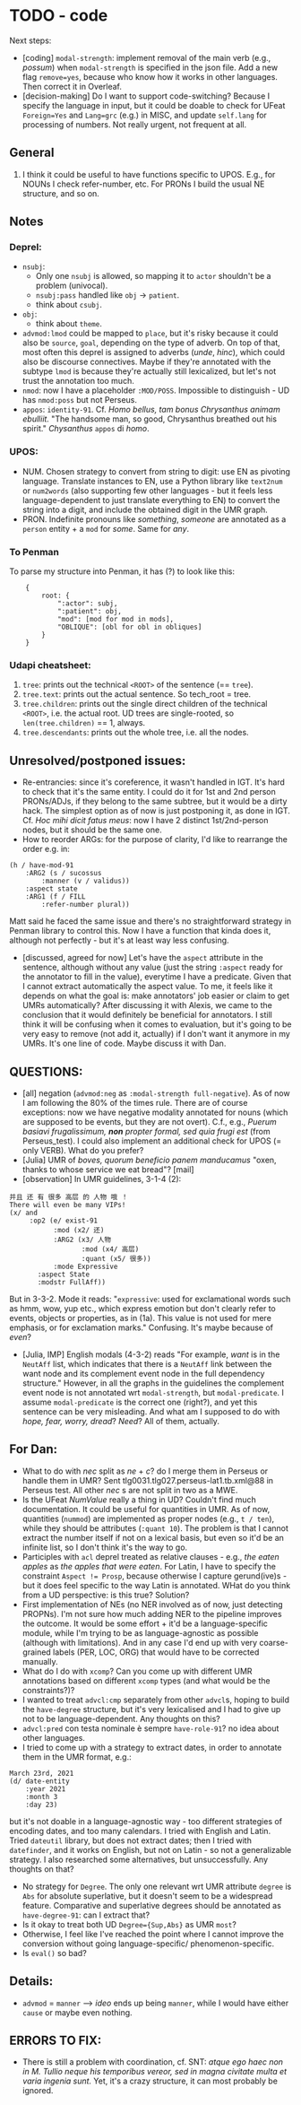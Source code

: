 # TODO - code

Next steps:
- [coding] `modal-strength`: implement removal of the main verb (e.g., _possum_) when `modal-strength` is specified
in the json file. Add a new flag `remove=yes`, because who know how it works in other languages. Then correct it in  Overleaf.
- [decision-making] Do I want to support code-switching? Because I specify the language in input, but it could be doable
to check for UFeat `Foreign=Yes` and `Lang=grc` (e.g.) in MISC, and update `self.lang` for processing of numbers.
Not really urgent, not frequent at all.

## General
1. I think it could be useful to have functions specific to UPOS. E.g., for NOUNs I check refer-number, etc.
For PRONs I build the usual NE structure, and so on.

## Notes

### Deprel:
- `nsubj`:
  - Only one `nsubj` is allowed, so mapping it to `actor` shouldn't be a problem (univocal).
  - `nsubj:pass` handled like `obj` -> `patient`.
  - think about `csubj`.
- `obj`:
  - think about `theme`.
- `advmod:lmod` could be mapped to `place`, but it's risky because it could also be `source`, `goal`, depending on the type of adverb.
On top of that, most often this deprel is assigned to adverbs (_unde_, _hinc_), which could also be discourse connectives.
Maybe if they're annotated with the subtype `lmod` is because they're actually still lexicalized, but let's not trust the annotation too much.
- `nmod`: now I have a placeholder `:MOD/POSS`. Impossible to distinguish - UD has `nmod:poss` but not Perseus.
- `appos`: `identity-91`.
Cf. _Homo bellus, tam bonus Chrysanthus animam ebulliit._ "The handsome man, so good, Chrysanthus breathed out his spirit."
_Chysanthus_ `appos` di _homo_.

### UPOS:
- NUM. Chosen strategy to convert from string to digit: use EN as pivoting language.
Translate instances to EN, use a Python library like `text2num` or `num2words` (also supporting few other languages -
but it feels less language-dependent to just translate everything to EN) to convert the string into a digit,
and include the obtained digit in the UMR graph.
- PRON. Indefinite pronouns like _something_, _someone_ are annotated as a `person` entity + a `mod` for _some_. Same
for _any_.


### To Penman
To parse my structure into Penman, it has (?) to look like this:
```
    {
        root: {
            ":actor": subj,
            ":patient": obj,
            "mod": [mod for mod in mods],
            "OBLIQUE": [obl for obl in obliques]
        }
    }
```

### Udapi cheatsheet:
1. `tree`: prints out the technical `<ROOT>` of the sentence (== `tree`).
2. `tree.text`: prints out the actual sentence. So tech_root = tree.
3. `tree.children`: prints out the single direct children of the technical `<ROOT>`, i.e. the actual root.
UD trees are single-rooted, so `len(tree.children)` == 1, always.
4. `tree.descendants`: prints out the whole tree, i.e. all the nodes.


## Unresolved/postponed issues:
- Re-entrancies: since it's coreference, it wasn't handled in IGT. It's hard to check that it's the same entity.
I could do it for 1st and 2nd person PRONs/ADJs, if they belong to the same subtree, but it would be a dirty hack. 
The simplest option as of now is just postponing it, as done in IGT.
Cf. _Hoc mihi dicit fatus meus_: now I have 2 distinct 1st/2nd-person nodes, but it should be the same one.
- How to reorder ARGs: for the purpose of clarity, I'd like to rearrange the order e.g. in:

```
(h / have-mod-91
    :ARG2 (s / sucossus
        :manner (v / validus))
    :aspect state
    :ARG1 (f / FILL
        :refer-number plural)) 
```

Matt said he faced the same issue and there's no straightforward strategy in Penman library to control this.
Now I have a function that kinda does it, although not perfectly - but it's at least way less confusing.

- [discussed, agreed for now] Let's have the `aspect` attribute in the sentence, although without any value (just the
string `:aspect` ready for the annotator to fill in the value), everytime I have a predicate. Given that I cannot
extract automatically the aspect value.
To me, it feels like it depends on what the goal is: make annotators' job easier or claim to get UMRs automatically?
After discussing it with Alexis, we came to the conclusion that it would definitely be beneficial for annotators.
I still think it will be confusing when it comes to evaluation, but it's going to be very easy to remove (not add it, 
actually) if I don't want it anymore in my UMRs. It's one line of code. Maybe discuss it with Dan. 


## QUESTIONS:
- [all] negation (`advmod:neg` as `:modal-strength full-negative`). As of now I am following the 80% of the times rule.
There are of course exceptions: now we have negative modality annotated for nouns (which are supposed to be events, but
they are not overt).
C.f., e.g., _Puerum basiavi frugalissimum, **non** propter formal, sed quia frugi est_ (from Perseus_test).
I could also implement an additional check for UPOS (= only VERB). What do you prefer?
- [Julia] UMR of _boves, quorum beneficio panem manducamus_ "oxen, thanks to whose service we eat bread"? [mail]
- [observation] In UMR guidelines, 3-1-4 (2):

```
并且 还 有 很多 高层 的 人物 哦 ！
There will even be many VIPs!
(x/ and
     :op2 (e/ exist-91
           :mod (x2/ 还)
           :ARG2 (x3/ 人物
                  :mod (x4/ 高层)
                  :quant (x5/ 很多))
           :mode Expressive
       :aspect State
       :modstr FullAff))
```
But in 3-3-2. Mode it reads:
"`expressive`: used for exclamational words such as hmm, wow, yup etc., which express emotion but don't clearly refer 
to events, objects or properties, as in (1a). This value is not used for mere emphasis, or for exclamation marks."
Confusing. It's maybe because of _even_?

- [Julia, IMP] English modals (4-3-2) reads
"For example, _want_ is in the `NeutAff` list, which indicates that there is a `NeutAff` link between the want node and
its complement event node in the full dependency structure."
However, in all the graphs in the guidelines the complement event node is not annotated wrt `modal-strength`, but
`modal-predicate`. I assume `modal-predicate` is the correct one (right?), and yet this sentence can be very misleading.
And what am I supposed to do with _hope, fear, worry, dread_? _Need_? All of them, actually.


## For Dan:
- What to do with _nec_ split as _ne_ + _c_? do I merge them in Perseus or handle them in UMR?
Sent tlg0031.tlg027.perseus-lat1.tb.xml@88 in Perseus test.
All other _nec_ s are not split in two as a MWE.
- Is the UFeat _NumValue_ really a thing in UD? Couldn't find much documentation. 
It could be useful for quantities in UMR.
As of now, quantities (`nummod`) are implemented as proper nodes (e.g., `t / ten`), while they should be attributes
(`:quant 10`). The problem is that I cannot extract the number itself if not on a lexical basis, but even so it'd be an
infinite list, so I don't think it's the way to go.
- Participles with `acl` deprel treated as relative clauses - e.g., _the eaten apples_ as _the apples that were eaten_.
For Latin, I have to specify the constraint `Aspect != Prosp`, because otherwise I capture gerund(ive)s - but it does
feel specific to the way Latin is annotated. WHat do you think from a UD perspective: is this true? Solution?
- First implementation of NEs (no NER involved as of now, just detecting PROPNs).
I'm not sure how much adding NER to the pipeline improves the outcome. It would be some effort + it'd be a
language-specific module, while I'm trying to be as language-agnostic as possible (although with limitations).
And in any case I'd end up with very coarse-grained labels (PER, LOC, ORG) that would have to be corrected manually.
- What do I do with `xcomp`? Can you come up with different UMR annotations based on different `xcomp` types (and what
would be the constraints?)?
- I wanted to treat `advcl:cmp` separately from other `advcl`s, hoping to build the `have-degree` structure, but it's
very lexicalised and I had to give up not to be language-dependent. Any thoughts on this?
- `advcl:pred` con testa nominale è sempre `have-role-91`? no idea about other languages.
- I tried to come up with a strategy to extract dates, in order to annotate them in the UMR format, e.g.:

```
March 23rd, 2021
(d/ date-entity
	:year 2021
	:month 3
	:day 23)
```

but it's not doable in a language-agnostic way - too different strategies of encoding dates, and too many calendars.
I tried with English and Latin. Tried `dateutil` library, but does not extract dates; then I tried with `datefinder`,
and it works on English, but not on Latin - so not a generalizable strategy. I also researched some alternatives, but
unsuccessfully. Any thoughts on that?
- No strategy for `Degree`. The only one relevant wrt UMR attribute `degree` is `Abs` for absolute superlative, but it
doesn't seem to be a widespread feature. Comparative and superlative degrees should be annotated as `have-degree-91`:
can I extract that?
- Is it okay to treat both UD `Degree={Sup,Abs}` as UMR `most`?
- Otherwise, I feel like I've reached the point where I cannot improve the conversion without going language-specific/
phenomenon-specific.
- Is `eval()` so bad?


## Details:
- `advmod` = `manner` --> _ideo_ ends up being `manner`, while I would have either `cause` or maybe even nothing.

## ERRORS TO FIX:
- There is still a problem with coordination, cf. SNT:
_atque ego haec non in M. Tullio neque his temporibus vereor, sed in magna civitate multa et varia ingenia sunt._
Yet, it's a crazy structure, it can most probably be ignored.